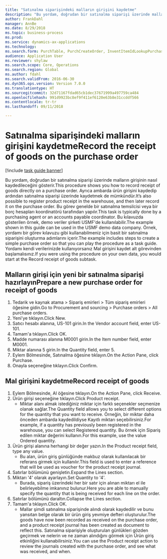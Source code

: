 ```yaml
--- 
title: "Satınalma siparişindeki malların girişini kaydetme"
description: "Bu yordam, doğrudan bir satınalma siparişi üzerinde malların girişinin nasıl kaydedileceğini gösterir."
author: FrankDahl
manager: AnnBe
ms.date: 8/29/2018
ms.topic: business-process
ms.prod: 
ms.service: dynamics-ax-applications
ms.technology: 
ms.search.form: PurchTable, PurchCreateOrder, InventItemIdLookupPurchase, PurchEditLines
audience: Application User
ms.reviewer: shylaw
ms.search.scope: Core, Operations
ms.search.region: Global
ms.author: fdahl
ms.search.validFrom: 2016-06-30
ms.dyn365.ops.version: Version 7.0.0
ms.translationtype: HT
ms.sourcegitcommit: 32d71167fdad65cb1dec37671999a497759ca484
ms.openlocfilehash: 991d9923bc8ef9f411ef6120e63b8e31ccddf566
ms.contentlocale: tr-tr
ms.lasthandoff: 09/11/2018

---
```

# <a name="record-the-receipt-of-goods-on-the-purchase-order"></a><span data-ttu-id="1af22-103">Satınalma siparişindeki malların girişini kaydetme</span><span class="sxs-lookup"><span data-stu-id="1af22-103">Record the receipt of goods on the purchase order</span></span>

[!include [task guide banner](../../includes/task-guide-banner.md)]

<span data-ttu-id="1af22-104">Bu yordam, doğrudan bir satınalma siparişi üzerinde malların girişinin nasıl kaydedileceğini gösterir.</span><span class="sxs-lookup"><span data-stu-id="1af22-104">This procedure shows you how to record receipt of goods directly on a purchase order.</span></span> <span data-ttu-id="1af22-105">Ayrıca ambarda ürün girişini kaydedip ardından satınalma siparişi üzerinde kaydetmek de mümkündür.</span><span class="sxs-lookup"><span data-stu-id="1af22-105">It’s also possible to register product receipt in the warehouse, and then later record it on the purchase order.</span></span> <span data-ttu-id="1af22-106">Bu görev genelde bir satınalma temsilcisi veya bir borç hesapları koordinatörü tarafından yapılır.</span><span class="sxs-lookup"><span data-stu-id="1af22-106">This task is typically done by a purchasing agent or an accounts payable coordinator.</span></span> <span data-ttu-id="1af22-107">Bu kılavuzda gösterilen örnek, demo veriler şirketi USMF'de kullanılabilir.</span><span class="sxs-lookup"><span data-stu-id="1af22-107">The example shown in this guide can be used in the USMF demo data company.</span></span> <span data-ttu-id="1af22-108">Örnek, yordamı bir görev kılavuzu gibi kullanabilmeniz için basit bir satınalma siparişini oluşturma adımlarını içerir.</span><span class="sxs-lookup"><span data-stu-id="1af22-108">The example includes steps to create a simple purchase order so that you can play the procedure as a task guide.</span></span> <span data-ttu-id="1af22-109">Yordamı kendi verilerinizde kullanıyorsanız Mal girişini kaydet alt görevinden başlamalısınız.</span><span class="sxs-lookup"><span data-stu-id="1af22-109">If you were using the procedure on your own data, you would start at the Record receipt of goods subtask.</span></span>


## <a name="prepare-a-new-purchase-order-for-receipt-of-goods"></a><span data-ttu-id="1af22-110">Malların girişi için yeni bir satınalma siparişi hazırlayın</span><span class="sxs-lookup"><span data-stu-id="1af22-110">Prepare a new purchase order for receipt of goods</span></span>
1. <span data-ttu-id="1af22-111">Tedarik ve kaynak atama > Sipariş emirleri > Tüm sipariş emirleri öğesine gidin.</span><span class="sxs-lookup"><span data-stu-id="1af22-111">Go to Procurement and sourcing > Purchase orders > All purchase orders.</span></span>
2. <span data-ttu-id="1af22-112">Yeni'ye tıklayın.</span><span class="sxs-lookup"><span data-stu-id="1af22-112">Click New.</span></span>
3. <span data-ttu-id="1af22-113">Satıcı hesabı alanına, US-101 girin.</span><span class="sxs-lookup"><span data-stu-id="1af22-113">In the Vendor account field, enter US-101.</span></span>
4. <span data-ttu-id="1af22-114">Tamam'a tıklayın.</span><span class="sxs-lookup"><span data-stu-id="1af22-114">Click OK.</span></span>
5. <span data-ttu-id="1af22-115">Madde numarası alanına M0001 girin.</span><span class="sxs-lookup"><span data-stu-id="1af22-115">In the Item number field, enter M0001.</span></span>
6. <span data-ttu-id="1af22-116">Miktar alanına 5 girin.</span><span class="sxs-lookup"><span data-stu-id="1af22-116">In the Quantity field, enter 5.</span></span>
7. <span data-ttu-id="1af22-117">Eylem Bölmesinde, Satınalma öğesine tıklayın.</span><span class="sxs-lookup"><span data-stu-id="1af22-117">On the Action Pane, click Purchase.</span></span>
8. <span data-ttu-id="1af22-118">Onayla seçeneğine tıklayın.</span><span class="sxs-lookup"><span data-stu-id="1af22-118">Click Confirm.</span></span>

## <a name="record-receipt-of-goods"></a><span data-ttu-id="1af22-119">Mal girişini kaydetme</span><span class="sxs-lookup"><span data-stu-id="1af22-119">Record receipt of goods</span></span>
1. <span data-ttu-id="1af22-120">Eylem Bölmesinde, Al öğesine tıklayın.</span><span class="sxs-lookup"><span data-stu-id="1af22-120">On the Action Pane, click Receive.</span></span>
2. <span data-ttu-id="1af22-121">Ürün girişi seçeneğine tıklayın.</span><span class="sxs-lookup"><span data-stu-id="1af22-121">Click Product receipt.</span></span>
    * <span data-ttu-id="1af22-122">Miktar alanı almak istediğiniz miktar için farklı seçenekler seçmenize olanak sağlar.</span><span class="sxs-lookup"><span data-stu-id="1af22-122">The Quantity field allows you to select different options for the quantity that you want to receive.</span></span> <span data-ttu-id="1af22-123">Örneğin, bir miktar daha önceden ambarda kaydedildiyse Kayıtlı miktarı seçebilirsiniz.</span><span class="sxs-lookup"><span data-stu-id="1af22-123">For example, if a quantity has previously been registered in the warehouse, you can select Registered quantity.</span></span>  <span data-ttu-id="1af22-124">Bu örnek için Sipariş edilen miktar değerini kullanın.</span><span class="sxs-lookup"><span data-stu-id="1af22-124">For this example, use the value Ordered quantity.</span></span>   
3. <span data-ttu-id="1af22-125">Ürün girişi alanına herhangi bir değer yazın.</span><span class="sxs-lookup"><span data-stu-id="1af22-125">In the Product receipt field, type any value.</span></span>
    * <span data-ttu-id="1af22-126">Bu alan, ürün giriş günlüğünde makbuz olarak kullanılacak bir referans girmek için kullanılır.</span><span class="sxs-lookup"><span data-stu-id="1af22-126">This field is used to enter a reference that will be used as voucher for the product receipt journal.</span></span>  
4. <span data-ttu-id="1af22-127">Satırlar bölümünü genişletin.</span><span class="sxs-lookup"><span data-stu-id="1af22-127">Expand the Lines section.</span></span>
5. <span data-ttu-id="1af22-128">Miktarı '4' olarak ayarlayın.</span><span class="sxs-lookup"><span data-stu-id="1af22-128">Set Quantity to '4'.</span></span>
    * <span data-ttu-id="1af22-129">Burada, sipariş üzerindeki her bir satır için alınan miktarı el ile belirleyebilme imkanınız bulunur.</span><span class="sxs-lookup"><span data-stu-id="1af22-129">Here you are able to manually specify the quantity that is being received for each line on the order.</span></span>  
6. <span data-ttu-id="1af22-130">Satırlar bölümünü daraltın.</span><span class="sxs-lookup"><span data-stu-id="1af22-130">Collapse the Lines section.</span></span>
7. <span data-ttu-id="1af22-131">Tamam'a tıklayın.</span><span class="sxs-lookup"><span data-stu-id="1af22-131">Click OK.</span></span>
    * <span data-ttu-id="1af22-132">Mallar şimdi satınalma siparişinde alındı olarak kaydedilir ve bunu yansıtan belge olarak bir ürün giriş yevmiye defteri oluşturulur.</span><span class="sxs-lookup"><span data-stu-id="1af22-132">The goods have now been recorded as received on the purchase order, and a product receipt journal has been created as document to reflect this.</span></span> <span data-ttu-id="1af22-133">Satınalma siparişiyle oluşturulan günlükleri gözden geçirmek ve nelerin ve ne zaman alındığını görmek için Ürün giriş etkinliğini kullanabilirsiniz.</span><span class="sxs-lookup"><span data-stu-id="1af22-133">You can use the Product receipt action to review the journals created with the purchase order, and see what was received, and when.</span></span>  


